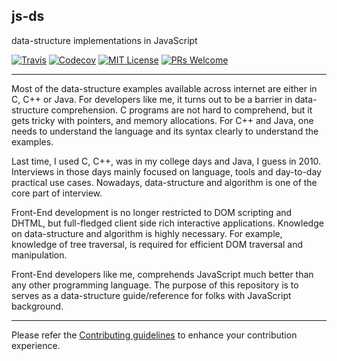 js-ds
---

data-structure implementations in JavaScript

[![Travis](https://img.shields.io/travis/sarbbottam/js-ds.svg?maxAge=2592000&style=flat-square)](https://travis-ci.org/sarbbottam/js-ds)
[![Codecov](https://img.shields.io/codecov/c/github/sarbbottam/js-ds.svg?maxAge=2592000&style=flat-square)](https://codecov.io/gh/sarbbottam/js-ds)
[![MIT License](https://img.shields.io/npm/l/watch-and-rsync.svg?maxAge=2592000&style=flat-square)](http://opensource.org/licenses/MIT)
[![PRs Welcome](https://img.shields.io/badge/PRs-welcome-brightgreen.svg?maxAge=2592000&style=flat-square)](http://makeapullrequest.com)

---

Most of the data-structure examples available across internet are either in C, C++ or Java.
For developers like me, it turns out to be a barrier in data-structure comprehension.
C programs are not hard to comprehend, but it gets tricky with pointers, and memory allocations.
For C++ and Java, one needs to understand the language and its syntax clearly to understand the examples.

Last time, I used C, C++, was in my college days and Java, I guess in 2010.
Interviews in those days mainly focused on language, tools and day-to-day practical use cases.
Nowadays, data-structure and algorithm is one of the core part of interview.

Front-End development is no longer restricted to DOM scripting and DHTML, but full-fledged client side rich interactive applications.
Knowledge on data-structure and algorithm is highly necessary.
For example, knowledge of tree traversal, is required for efficient DOM traversal and manipulation.

Front-End developers like me, comprehends JavaScript much better than any other programming language.
The purpose of this repository is to serves as a data-structure guide/reference for folks with JavaScript background.

---

Please refer the [Contributing guidelines](contributing.md) to enhance your contribution experience.
